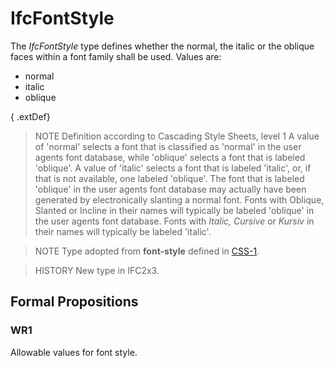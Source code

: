 # IfcFontStyle

The _IfcFontStyle_ type defines whether the normal, the italic or the oblique faces within a font family shall be used. Values are:

* normal
* italic
* oblique

<!-- end of short definition -->

{ .extDef}
> NOTE Definition according to Cascading Style Sheets, level 1
> A value of 'normal' selects a font that is classified as 'normal' in the user agents font database, while 'oblique' selects a font that is labeled 'oblique'. A value of 'italic' selects a font that is labeled 'italic', or, if that is not available, one labeled 'oblique'. The font that is labeled 'oblique' in the user agents font database may actually have been generated by electronically slanting a normal font. Fonts with Oblique, Slanted or Incline in their names will typically be labeled 'oblique' in the user agents font database. Fonts with _Italic, Cursive_ or _Kursiv_ in their names will typically be labeled 'italic'.

> NOTE Type adopted from **font-style** defined in [CSS-1](../content/bibliography.htm#CSS1).

> HISTORY New type in IFC2x3.

## Formal Propositions

### WR1
Allowable values for font style.
